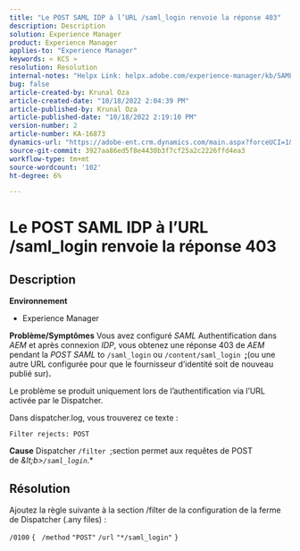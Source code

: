 ```yaml
---
title: "Le POST SAML IDP à l’URL /saml_login renvoie la réponse 403"
description: Description
solution: Experience Manager
product: Experience Manager
applies-to: "Experience Manager"
keywords: « KCS »
resolution: Resolution
internal-notes: "Helpx Link: helpx.adobe.com/experience-manager/kb/SAML-IDP-POST-to-saml-login-url-returns-403-response-AEM-6-x0.html"
bug: false
article-created-by: Krunal Oza
article-created-date: "10/18/2022 2:04:39 PM"
article-published-by: Krunal Oza
article-published-date: "10/18/2022 2:19:10 PM"
version-number: 2
article-number: KA-16873
dynamics-url: "https://adobe-ent.crm.dynamics.com/main.aspx?forceUCI=1&pagetype=entityrecord&etn=knowledgearticle&id=db0f1fcc-ed4e-ed11-bba2-00224808679b"
source-git-commit: 3927aa86ed5f8e4430b3f7cf25a2c2226ffd4ea3
workflow-type: tm+mt
source-wordcount: '102'
ht-degree: 6%

---
```


# Le POST SAML IDP à l’URL /saml_login renvoie la réponse 403

## Description

<b>Environnement</b>
- Experience Manager



<b>Problème/Symptômes</b>
Vous avez configuré *SAML* Authentification dans *AEM* et après connexion *IDP*, vous obtenez une réponse 403 de *AEM* pendant la *POST SAML* to `/saml_login` ou `/content/saml_login `<b>;</b>(ou une autre URL configurée pour que le fournisseur d’identité soit de nouveau publié sur)<b>.</b>

Le problème se produit uniquement lors de l’authentification via l’URL activée par le Dispatcher.

Dans dispatcher.log, vous trouverez ce texte :

`Filter rejects: POST`


<b>Cause</b>
Dispatcher `/filter `;section permet aux requêtes de POST de *\&lt;b>`/saml_login`*.*


## Résolution


Ajoutez la règle suivante à la section /filter de la configuration de la ferme de Dispatcher (.any files) :

`/0100` `{ ` `/method` `"POST"` `/url` `"*/saml_login"` `}`
